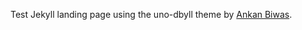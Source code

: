 Test Jekyll landing page using the uno-dbyll theme by [Ankan Biwas](http://www.github.com/melodius). 
